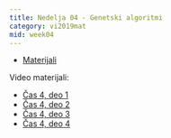 ```yaml
---
title: Nedelja 04 - Genetski algoritmi
category: vi2019mat
mid: week04
---
```

- <a target="_blank" href="https://github.com/matfvi/vi/tree/master/2019.2020/03.minimax">Materijali</a>

Video materijali:
- <a target="_blank" href="https://youtu.be/IYmBUFQRGTQ">Čas 4, deo 1</a>
- <a target="_blank" href="https://youtu.be/fw__wrFPkq8">Čas 4, deo 2</a>
- <a target="_blank" href="https://youtu.be/P72mZYZua0k">Čas 4, deo 3</a>
- <a target="_blank" href="https://youtu.be/ubUPDFzYQMo">Čas 4, deo 4</a>